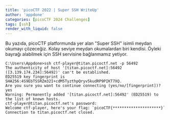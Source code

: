 ```yaml
---
title: 'picoCTF 2022 | Super SSH WriteUp'
author: 'appdone'
categories: [picoCTF 2024 Challenges]
tags: [ssh]
render_with_liquid: false
---
```


Bu yazıda, picoCTF platformunda yer alan "Super SSH" isimli meydan okumayı çözeceğiz. Kolay seviye meydan okumalardan biri kendisi. Öyleki bayrağı alabilmek için SSH servisine bağlanmamız yetiyor.

```console
C:\Users\Appdone>ssh ctf-player@titan.picoctf.net -p 56492
The authenticity of host '[titan.picoctf.net]:56492 ([3.139.174.234]:56492)' can't be established.
ED25519 key fingerprint is SHA256:4S9EbTSSRZm32I+cdM5TyzthpQryv5kudRP9PIKT7XQ.
Are you sure you want to continue connecting (yes/no/[fingerprint])? yes
Warning: Permanently added '[titan.picoctf.net]:56492' (ED25519) to the list of known hosts.
ctf-player@titan.picoctf.net's password:
Welcome ctf-player, here's your flag: `picoCTF{*********************}`
Connection to titan.picoctf.net closed.
```
